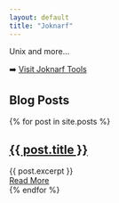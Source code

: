```yaml
---
layout: default
title: "Joknarf"
---
```


Unix and more...

➡️ [Visit Joknarf Tools](https://joknarf.github.io/joknarf-tools/)

## Blog Posts

<div class="posts">
  {% for post in site.posts %}
    <article class="post">
      <h1><a href="{{ site.baseurl }}{{ post.url }}">{{ post.title }}</a></h1>
      <div class="entry">
        {{ post.excerpt }}
      </div>
      <a href="{{ site.baseurl }}{{ post.url }}" class="read-more">Read More</a>
    </article>
  {% endfor %}
</div>

